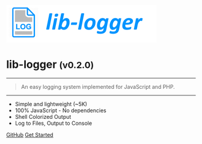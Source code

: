 <!-- _coverpage.md -->

![logo](media/lib-logger-banner.png)

# lib-logger <small>(v0.2.0)</small>

<hr>

> An easy logging system implemented for JavaScript and PHP.

<hr>

- Simple and lightweight (~5K)
- 100% JavaScript - No dependencies
- Shell Colorized Output
- Log to Files, Output to Console

[GitHub](https://github.com/agbowlin/lib-logger/)
[Get Started](guides/readme.md)


<!-- background image -->
<!-- ![]() -->

<!-- background color -->
<!-- ![color](#cceeff) -->
<!-- ![color](#2980B9) -->

